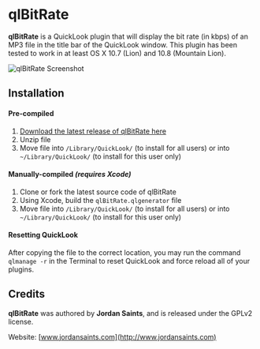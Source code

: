 # qlBitRate

__qlBitRate__ is a QuickLook plugin that will display the bit rate (in kbps) of an MP3 file in the title bar of the QuickLook window.  This plugin has been tested to work in at least OS X 10.7 (Lion) and 10.8 (Mountain Lion).


![qlBitRate Screenshot](https://raw.github.com/jordansaints/qlBitRate/master/demo.png "qlBitRate in action!")


## Installation

#### Pre-compiled

1. [Download the latest release of qlBitRate here](https://github.com/jordansaints/qlBitRate/releases/)
2. Unzip file
3. Move file into `/Library/QuickLook/` (to install for all users) or into `~/Library/QuickLook/` (to install for this user only)

#### Manually-compiled _(requires Xcode)_

1. Clone or fork the latest source code of qlBitRate
2. Using Xcode, build the `qlBitRate.qlgenerator` file
3. Move file into `/Library/QuickLook/` (to install for all users) or into `~/Library/QuickLook/` (to install for this user only)

#### Resetting QuickLook

After copying the file to the correct location, you may run the command `qlmanage -r` in the Terminal to reset QuickLook and force reload all of your plugins.


## Credits

__qlBitRate__ was authored by __Jordan Saints__, and is released under the GPLv2 license.

Website: [www.jordansaints.com](http://www.jordansaints.com)
